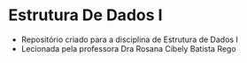 # Estrutura De Dados I
* Repositório criado para a disciplina de Estrutura de Dados I
* Lecionada pela professora Dra Rosana Cibely Batista Rego
